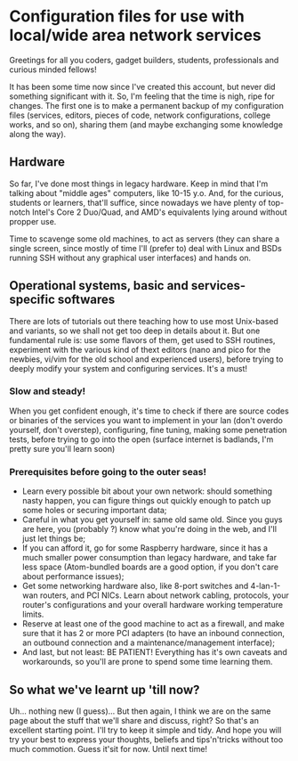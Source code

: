 # Configuration files for use with local/wide area network services

Greetings for all you coders, gadget builders, students, professionals and curious minded  fellows!

It has been some time now since I've created this account, but never did something significant with it. So, I'm feeling that the time is nigh, ripe for changes. The first one is to make a permanent backup of my configuration files (services, editors, pieces of code, network configurations, college works, and so on), sharing them (and maybe exchanging some knowledge along the way).

## Hardware

So far, I've done most things in legacy hardware. Keep in mind that I'm talking about "middle ages" computers, like 10-15 y.o. And, for the curious, students or learners, that'll suffice, since nowadays we have plenty of top-notch Intel's Core 2 Duo/Quad, and AMD's equivalents lying around without propper use.

Time to scavenge some old machines, to act as servers (they can share a single screen, since mostly of time I'll (prefer to) deal with Linux and BSDs running SSH without any graphical user interfaces) and hands on.

## Operational systems, basic and services-specific softwares

There are lots of tutorials out there teaching how to use most Unix-based and variants, so we shall not get too deep in details about it. But one fundamental rule is: use some flavors of them, get used to SSH routines, experiment with the various kind of thext editors (nano and pico for the newbies, vi/vim for the old school and experienced users), before trying to deeply modify your system and configuring services. It's a must!

### Slow and steady!

When you get confident enough, it's time to check if there are source codes or binaries of the services you want to implement in your lan (don't overdo yourself, don't overstep), configuring, fine tuning, making some penetration tests, before trying to go into the open (surface internet is badlands, I'm pretty sure you'll learn soon)

### Prerequisites before going to the outer seas!

- Learn every possible bit about your own network: should something nasty happen, you can figure things out quickly enough to patch up some holes or securing important data;
- Careful in what you get yourself in: same old same old. Since you guys are here, you (probably ?) know what you're doing in the web, and I'll just let things be;
- If you can afford it, go for some Raspberry hardware, since it has a much smaller power consumption than legacy hardware, and take far less space (Atom-bundled boards are a good option, if you don't care about performance issues);
- Get some networking hardware also, like 8-port switches and 4-lan-1-wan routers, and PCI NICs. Learn about network cabling, protocols, your router's configurations and your overall hardware working temperature limits.
- Reserve at least one of the good machine to act as a firewall, and make sure that it has 2 or more PCI adapters (to have an inbound connection, an outbound connection and a maintenance/management interface);
- And last, but not least: BE PATIENT! Everything has it's own caveats and workarounds, so you'll are prone to spend some time learning them.

## So what we've learnt up 'till now?

Uh... nothing new (I guess)... But then again, I think we are on the same page about the stuff that we'll share and discuss, right? So that's an excellent starting point. I'll try to keep it simple and tidy. And hope you will try your best to express your thoughts, beliefs and tips'n'tricks without too much commotion.
Guess it'sit for now. Until next time!
